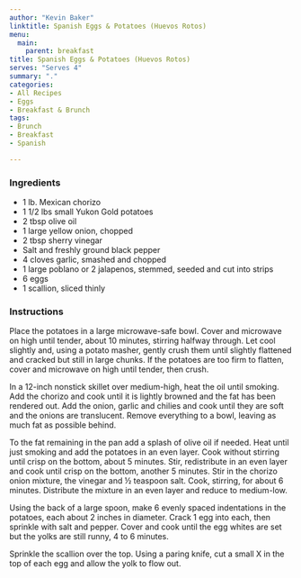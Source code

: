 ```yaml
---
author: "Kevin Baker"
linktitle: Spanish Eggs & Potatoes (Huevos Rotos)
menu:
  main:
    parent: breakfast
title: Spanish Eggs & Potatoes (Huevos Rotos)
serves: "Serves 4"
summary: "."
categories:
- All Recipes
- Eggs
- Breakfast & Brunch
tags:
- Brunch
- Breakfast
- Spanish

---
```

### Ingredients

<div class="ingredient-list">

* 1 lb. Mexican chorizo  
* 1 1/2 lbs small Yukon Gold potatoes  
* 2 tbsp olive oil  
* 1 large yellow onion, chopped  
* 2 tbsp sherry vinegar  
* Salt and freshly ground black pepper  
* 4 cloves garlic, smashed and chopped  
* 1 large poblano or 2 jalapenos, stemmed, seeded and cut into strips  
* 6 eggs  
* 1 scallion, sliced thinly   

</div>

### Instructions
Place the potatoes in a large microwave-safe bowl. Cover and microwave on high until tender, about 10 minutes, stirring halfway through. Let cool slightly and, using a potato masher, gently crush them until slightly flattened and cracked but still in large chunks. If the potatoes are too firm to flatten, cover and microwave on high until tender, then crush.

In a 12-inch nonstick skillet over medium-high, heat the oil until smoking. Add the chorizo and cook until it is lightly browned and the fat has been rendered out.  Add the onion, garlic and chilies and cook until they are soft and the onions are translucent. Remove everything to a bowl, leaving as much fat as possible behind.

To the fat remaining in the pan add a splash of olive oil if needed. Heat until just smoking and add the potatoes in an even layer. Cook without stirring until crisp on the bottom, about 5 minutes. Stir, redistribute in an even layer and cook until crisp on the bottom, another 5 minutes. Stir in the chorizo onion mixture, the vinegar and ½ teaspoon salt. Cook, stirring, for about 6 minutes. Distribute the mixture in an even layer and reduce to medium-low.

Using the back of a large spoon, make 6 evenly spaced indentations in the potatoes, each about 2 inches in diameter. Crack 1 egg into each, then sprinkle with salt and pepper. Cover and cook until the egg whites are set but the yolks are still runny, 4 to 6 minutes.

Sprinkle the scallion over the top. Using a paring knife, cut a small X in the top of each egg and allow the yolk to flow out.

